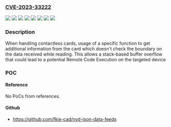 ### [CVE-2023-33222](https://cve.mitre.org/cgi-bin/cvename.cgi?name=CVE-2023-33222)
![](https://img.shields.io/static/v1?label=Product&message=MorphoWave%20Compact%2FXP&color=blue)
![](https://img.shields.io/static/v1?label=Product&message=MorphoWave%20SP&color=blue)
![](https://img.shields.io/static/v1?label=Product&message=SIGMA%20Extreme&color=blue)
![](https://img.shields.io/static/v1?label=Product&message=SIGMA%20Lite%20%26%20Lite%20%2B&color=blue)
![](https://img.shields.io/static/v1?label=Product&message=SIGMA%20Wide&color=blue)
![](https://img.shields.io/static/v1?label=Product&message=VisionPass&color=blue)
![](https://img.shields.io/static/v1?label=Version&message=0%20&color=brightgreen)
![](https://img.shields.io/static/v1?label=Vulnerability&message=CWE-121%20Stack-based%20Buffer%20Overflow&color=brightgreen)

### Description

When handling contactless cards, usage of a specific function to get additional information from the card which doesn't check the boundary on the data received while reading. This allows a stack-based buffer overflow that could lead to a potential Remote Code Execution on the targeted device

### POC

#### Reference
No PoCs from references.

#### Github
- https://github.com/fkie-cad/nvd-json-data-feeds

